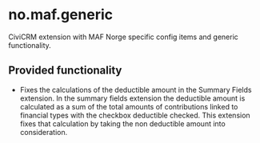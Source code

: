 # no.maf.generic
CiviCRM extension with MAF Norge specific config items and generic functionality.

## Provided functionality

* Fixes the calculations of the deductible amount in the Summary Fields extension. In the summary 
fields extension the deductible amount is calculated as a sum of the total amounts of contributions linked to 
financial types with the checkbox deductible checked. This extension fixes that calculation by taking the non deductible amount
into consideration.

